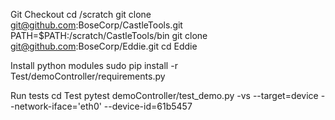 Git Checkout
cd /scratch
git clone git@github.com:BoseCorp/CastleTools.git
PATH=$PATH:/scratch/CastleTools/bin
git clone git@github.com:BoseCorp/Eddie.git
cd Eddie

Install python modules
sudo pip install -r Test/demoController/requirements.py

Run tests
cd Test
pytest demoController/test_demo.py -vs --target=device --network-iface='eth0' --device-id=61b5457